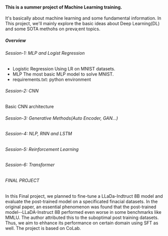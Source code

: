 #### This is a summer project of Machine Learning training.
It's basically about machine learning and some fundamental information. 
In This project, we'll mainly explore the basic ideas about Deep Learning(DL) and some SOTA methohs on preva;ent topics.
##### Overview
###### Session-1: MLP and Logist Regression
- Logistic Regression
Using LR on MNIST datasets.
- MLP
The most basic MLP model to solve MNIST.
- requirements.txt: python environment
###### Session-2: CNN
Basic CNN architecture
###### Session-3: Generative Methods(Auto Encoder, GAN...)
###### Session-4: NLP, RNN and LSTM
###### Session-5: Reinforcement Learning
###### Session-6: Transformer
###### FINAL PROJECT
In this Final project, we planned to fine-tune a LLaDa-Indtruct 8B model and evaluate the post-trained model on a specificated finacial datasets. In the original paper, an essential phenomenon was found that the post-trained model--LLaDA-Instruct 8B performed even worse in some benchmarks like MMLU. The author attributed this to the suboptimal post training datasets. Thus, we aim to ehhance its performance on certain domain using SFT as well. The project is based on CoLab.
